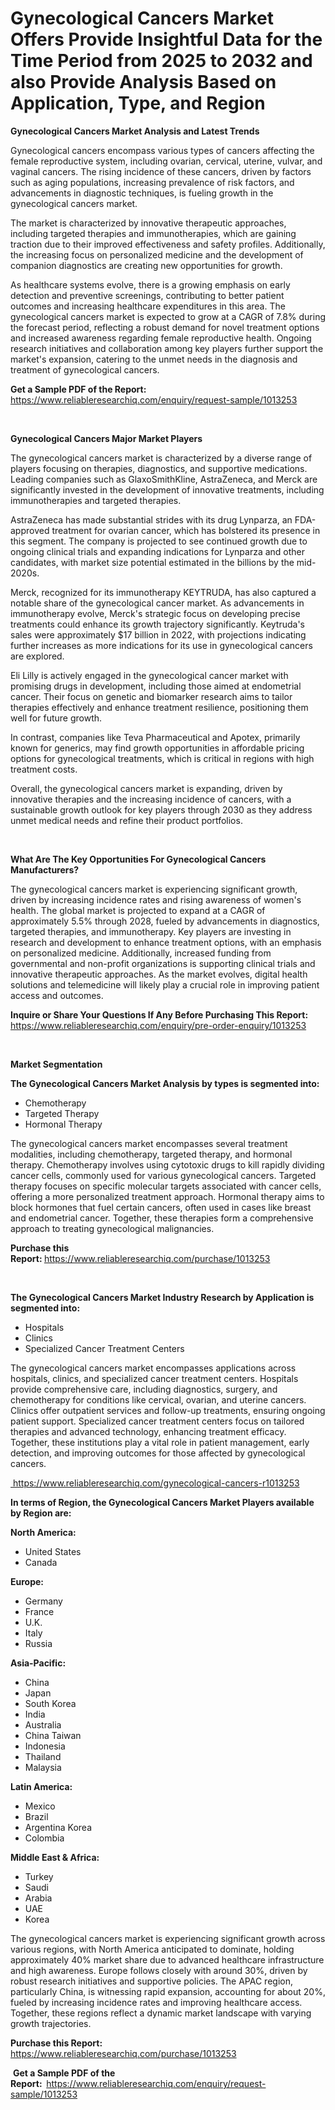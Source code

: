 <p><h1>Gynecological Cancers Market Offers Provide Insightful Data for the Time Period from 2025 to 2032 and also Provide Analysis Based on Application, Type, and Region</h1></p><p><strong>Gynecological Cancers Market Analysis and Latest Trends</strong></p>
<p><p>Gynecological cancers encompass various types of cancers affecting the female reproductive system, including ovarian, cervical, uterine, vulvar, and vaginal cancers. The rising incidence of these cancers, driven by factors such as aging populations, increasing prevalence of risk factors, and advancements in diagnostic techniques, is fueling growth in the gynecological cancers market. </p><p>The market is characterized by innovative therapeutic approaches, including targeted therapies and immunotherapies, which are gaining traction due to their improved effectiveness and safety profiles. Additionally, the increasing focus on personalized medicine and the development of companion diagnostics are creating new opportunities for growth. </p><p>As healthcare systems evolve, there is a growing emphasis on early detection and preventive screenings, contributing to better patient outcomes and increasing healthcare expenditures in this area. The gynecological cancers market is expected to grow at a CAGR of 7.8% during the forecast period, reflecting a robust demand for novel treatment options and increased awareness regarding female reproductive health. Ongoing research initiatives and collaboration among key players further support the market's expansion, catering to the unmet needs in the diagnosis and treatment of gynecological cancers.</p></p>
<p><strong>Get a Sample PDF of the Report:&nbsp;</strong> <a href="https://www.reliableresearchiq.com/enquiry/request-sample/1013253?utm_campaign=3552&utm_medium=2&utm_source=Github&utm_content=ia&utm_term=16042025&utm_id=gynecological-cancers">https://www.reliableresearchiq.com/enquiry/request-sample/1013253</a></p>
<p>&nbsp;</p>
<p><strong>Gynecological Cancers Major Market Players</strong></p>
<p><p>The gynecological cancers market is characterized by a diverse range of players focusing on therapies, diagnostics, and supportive medications. Leading companies such as GlaxoSmithKline, AstraZeneca, and Merck are significantly invested in the development of innovative treatments, including immunotherapies and targeted therapies.</p><p>AstraZeneca has made substantial strides with its drug Lynparza, an FDA-approved treatment for ovarian cancer, which has bolstered its presence in this segment. The company is projected to see continued growth due to ongoing clinical trials and expanding indications for Lynparza and other candidates, with market size potential estimated in the billions by the mid-2020s.</p><p>Merck, recognized for its immunotherapy KEYTRUDA, has also captured a notable share of the gynecological cancer market. As advancements in immunotherapy evolve, Merck's strategic focus on developing precise treatments could enhance its growth trajectory significantly. Keytruda's sales were approximately $17 billion in 2022, with projections indicating further increases as more indications for its use in gynecological cancers are explored.</p><p>Eli Lilly is actively engaged in the gynecological cancer market with promising drugs in development, including those aimed at endometrial cancer. Their focus on genetic and biomarker research aims to tailor therapies effectively and enhance treatment resilience, positioning them well for future growth.</p><p>In contrast, companies like Teva Pharmaceutical and Apotex, primarily known for generics, may find growth opportunities in affordable pricing options for gynecological treatments, which is critical in regions with high treatment costs.</p><p>Overall, the gynecological cancers market is expanding, driven by innovative therapies and the increasing incidence of cancers, with a sustainable growth outlook for key players through 2030 as they address unmet medical needs and refine their product portfolios.</p></p>
<p>&nbsp;</p>
<p><strong>What Are The Key Opportunities For Gynecological Cancers Manufacturers?</strong></p>
<p><p>The gynecological cancers market is experiencing significant growth, driven by increasing incidence rates and rising awareness of women's health. The global market is projected to expand at a CAGR of approximately 5.5% through 2028, fueled by advancements in diagnostics, targeted therapies, and immunotherapy. Key players are investing in research and development to enhance treatment options, with an emphasis on personalized medicine. Additionally, increased funding from governmental and non-profit organizations is supporting clinical trials and innovative therapeutic approaches. As the market evolves, digital health solutions and telemedicine will likely play a crucial role in improving patient access and outcomes.</p></p>
<p><strong>Inquire or Share Your Questions If Any Before Purchasing This Report:</strong> <a href="https://www.reliableresearchiq.com/enquiry/pre-order-enquiry/1013253?utm_campaign=3552&utm_medium=2&utm_source=Github&utm_content=ia&utm_term=16042025&utm_id=gynecological-cancers">https://www.reliableresearchiq.com/enquiry/pre-order-enquiry/1013253</a></p>
<p>&nbsp;</p>
<p><strong>Market Segmentation</strong></p>
<p><strong>The Gynecological Cancers Market Analysis by types is segmented into:</strong></p>
<p><ul><li>Chemotherapy</li><li>Targeted Therapy</li><li>Hormonal Therapy</li></ul></p>
<p><p>The gynecological cancers market encompasses several treatment modalities, including chemotherapy, targeted therapy, and hormonal therapy. Chemotherapy involves using cytotoxic drugs to kill rapidly dividing cancer cells, commonly used for various gynecological cancers. Targeted therapy focuses on specific molecular targets associated with cancer cells, offering a more personalized treatment approach. Hormonal therapy aims to block hormones that fuel certain cancers, often used in cases like breast and endometrial cancer. Together, these therapies form a comprehensive approach to treating gynecological malignancies.</p></p>
<p><strong>Purchase this Report:&nbsp;</strong><a href="https://www.reliableresearchiq.com/purchase/1013253?utm_campaign=3552&utm_medium=2&utm_source=Github&utm_content=ia&utm_term=16042025&utm_id=gynecological-cancers">https://www.reliableresearchiq.com/purchase/1013253</a></p>
<p>&nbsp;</p>
<p><strong>The Gynecological Cancers Market Industry Research by Application is segmented into:</strong></p>
<p><ul><li>Hospitals</li><li>Clinics</li><li>Specialized Cancer Treatment Centers</li></ul></p>
<p><p>The gynecological cancers market encompasses applications across hospitals, clinics, and specialized cancer treatment centers. Hospitals provide comprehensive care, including diagnostics, surgery, and chemotherapy for conditions like cervical, ovarian, and uterine cancers. Clinics offer outpatient services and follow-up treatments, ensuring ongoing patient support. Specialized cancer treatment centers focus on tailored therapies and advanced technology, enhancing treatment efficacy. Together, these institutions play a vital role in patient management, early detection, and improving outcomes for those affected by gynecological cancers.</p></p>
<p><a href="https://www.reliableresearchiq.com/gynecological-cancers-r1013253?utm_campaign=3552&utm_medium=2&utm_source=Github&utm_content=ia&utm_term=16042025&utm_id=gynecological-cancers">&nbsp;https://www.reliableresearchiq.com/gynecological-cancers-r1013253</a></p>
<p><strong>In terms of Region, the Gynecological Cancers Market Players available by Region are:</strong></p>
<p>
    <p> <strong> North America: </strong>
        <ul>
            <li>United States</li>
            <li>Canada</li>
        </ul>
        </p> 
    <p> <strong> Europe: </strong>
        <ul>
            <li>Germany</li>
            <li>France</li>
            <li>U.K.</li>
            <li>Italy</li>
            <li>Russia</li>
        </ul>
        </p> 
    <p> <strong> Asia-Pacific: </strong>
        <ul>
            <li>China</li>
            <li>Japan</li>
            <li>South Korea</li>
            <li>India</li>
            <li>Australia</li>
            <li>China Taiwan</li>
            <li>Indonesia</li>
            <li>Thailand</li>
            <li>Malaysia</li>
        </ul>
        </p> 
    <p> <strong> Latin America: </strong>
        <ul>
            <li>Mexico</li>
            <li>Brazil</li>
            <li>Argentina Korea</li>
            <li>Colombia</li>
        </ul>
        </p> 
    <p> <strong> Middle East & Africa: </strong>
        <ul>
            <li>Turkey</li>
            <li>Saudi</li>
            <li>Arabia</li>
            <li>UAE</li>
            <li>Korea</li>
        </ul>
    </p>
    </p>
<p><p>The gynecological cancers market is experiencing significant growth across various regions, with North America anticipated to dominate, holding approximately 40% market share due to advanced healthcare infrastructure and high awareness. Europe follows closely with around 30%, driven by robust research initiatives and supportive policies. The APAC region, particularly China, is witnessing rapid expansion, accounting for about 20%, fueled by increasing incidence rates and improving healthcare access. Together, these regions reflect a dynamic market landscape with varying growth trajectories.</p></p>
<p><strong>Purchase this Report: </strong><a href="https://www.reliableresearchiq.com/purchase/1013253?utm_campaign=3552&utm_medium=2&utm_source=Github&utm_content=ia&utm_term=16042025&utm_id=gynecological-cancers">https://www.reliableresearchiq.com/purchase/1013253</a></p>
<p>&nbsp;<strong>Get a Sample PDF of the Report:&nbsp;&nbsp;</strong><a href="https://www.reliableresearchiq.com/enquiry/request-sample/1013253?utm_campaign=3552&utm_medium=2&utm_source=Github&utm_content=ia&utm_term=16042025&utm_id=gynecological-cancers">https://www.reliableresearchiq.com/enquiry/request-sample/1013253</a></p>
<p><strong></strong></p>
<p><p></p><p></p><p></p></p>